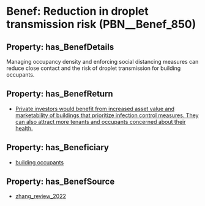 # Benef: __Reduction in droplet transmission risk__ (PBN__Benef_850)

## Property: has_BenefDetails

Managing occupancy density and enforcing social distancing measures can reduce close contact and the risk of droplet transmission for building occupants.

## Property: has_BenefReturn

* [Private investors would benefit from increased asset value and marketability of buildings that prioritize infection control measures. They can also attract more tenants and occupants concerned about their health.](../BenefReturn/PBN__BenefReturn_924)

## Property: has_Beneficiary

* [building occupants](../Stakeholder/PBN__Stakeholder_97)

## Property: has_BenefSource

* [zhang_review_2022](../Article/PBN__Article_171)

